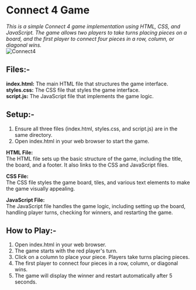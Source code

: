 # Connect 4 Game

*This is a simple Connect 4 game implementation using HTML, CSS, and JavaScript. The game allows two players to take turns placing pieces on a board, and the first player to connect four pieces in a row, column, or diagonal wins.*  
![Connect4](https://github.com/tabrez1433/InternPe-Connect4/assets/152283368/27469e76-bfaf-4e6a-a0fc-e76eded49313)


## Files:-  

**index.html:** The main HTML file that structures the game interface.  
**styles.css:** The CSS file that styles the game interface.  
**script.js:** The JavaScript file that implements the game logic.  

## Setup:-  

1. Ensure all three files (index.html, styles.css, and script.js) are in the same directory.
2. Open index.html in your web browser to start the game.  

**HTML File:**  
The HTML file sets up the basic structure of the game, including the title, the board, and a footer. It also links to the CSS and JavaScript files.  

**CSS File:**  
The CSS file styles the game board, tiles, and various text elements to make the game visually appealing.  

**JavaScript File:**  
The JavaScript file handles the game logic, including setting up the board, handling player turns, checking for winners, and restarting the game.  

## How to Play:-  

1. Open index.html in your web browser.
2. The game starts with the red player's turn.
3. Click on a column to place your piece. Players take turns placing pieces.
4. The first player to connect four pieces in a row, column, or diagonal wins.
5. The game will display the winner and restart automatically after 5 seconds.
